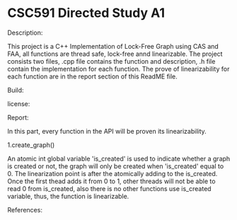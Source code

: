 # CSC591 Directed Study A1

Description:

This project is a C++ Implementation of Lock-Free Graph using CAS and FAA, all functions are thread safe, lock-free annd linearizable. The project consists two files, .cpp file contains the function and description, .h file contain the implementation for each function. The prove of linearizability for each function are in the report section of this ReadME file.

Build:

license:

Report:

In this part, every function in the API will be proven its linearizability.

1.create_graph()

An atomic int global variable 'is_created' is used to indicate whether a graph is created or not, the graph will only be created when 'is_created' equal to 0. The linearization point is after the atomically adding to the is_created. Once the first thead adds it from 0 to 1, other threads will not be able to read 0 from is_created, also there is no other functions use is_created variable, thus, the function is linearizable. 

References:
